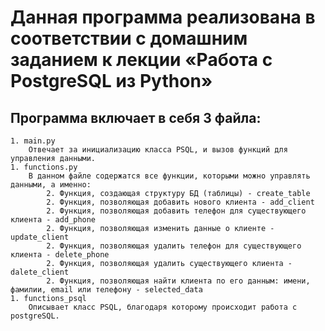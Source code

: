 # Данная программа реализована в соответствии с домашним заданием к лекции «Работа с PostgreSQL из Python»
  ## Программа включает в себя 3 файла:
	1. main.py 
		Отвечает за инициализацию класса PSQL, и вызов функций для управления данными.
	1. functions.py 
		В данном файле содержатся все функции, которыми можно управлять данными, а именно:
			2. Функция, создающая структуру БД (таблицы) - create_table
			2. Функция, позволяющая добавить нового клиента - add_client
			2. Функция, позволяющая добавить телефон для существующего клиента - add_phone
			2. Функция, позволяющая изменить данные о клиенте -update_client
			2. Функция, позволяющая удалить телефон для существующего клиента - delete_phone
			2. Функция, позволяющая удалить существующего клиента - dalete_client
			2. Функция, позволяющая найти клиента по его данным: имени, фамилии, email или телефону - selected_data
	1. functions_psql
		Описывает класс PSQL, благодаря которому происходит работа с postgreSQL.